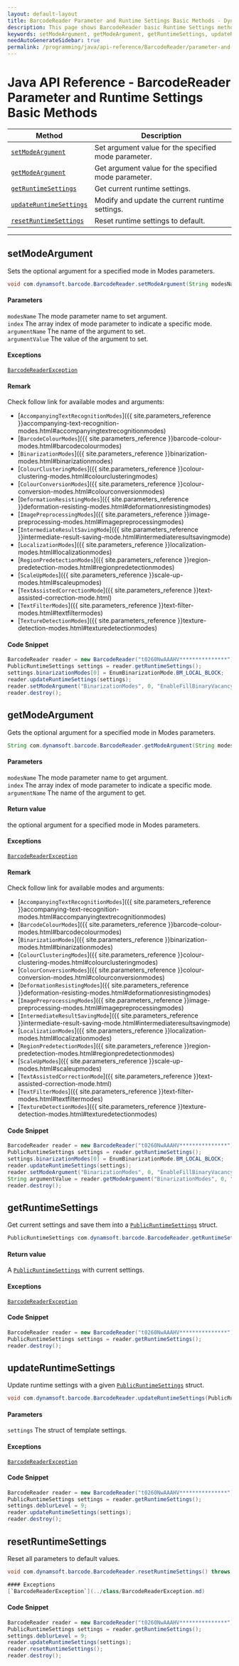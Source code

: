 ```yaml
---
layout: default-layout
title: BarcodeReader Parameter and Runtime Settings Basic Methods - Dynamsoft Barcode Reader SDK Java Edition API Reference
description: This page shows BarcodeReader basic Runtime Settings methods of Dynamsoft Barcode Reader SDK Java Edition API Reference.
keywords: setModeArgument, getModeArgument, getRuntimeSettings, updateRuntimeSettings, resetRuntimeSettings, parameter and runtime settings basic methods, BarcodeReader, api reference, java
needAutoGenerateSidebar: true
permalink: /programming/java/api-reference/BarcodeReader/parameter-and-runtime-settings-basic-v7.6.0.html
---
```



# Java API Reference - BarcodeReader Parameter and Runtime Settings Basic Methods

  | Method               | Description |
  |----------------------|-------------|
  | [`setModeArgument`](#setmodeargument) | Set argument value for the specified mode parameter. |
  | [`getModeArgument`](#getmodeargument) | Get argument value for the specified mode parameter. |
  | [`getRuntimeSettings`](#getruntimesettings) | Get current runtime settings. |
  | [`updateRuntimeSettings`](#updateruntimesettings) | Modify and update the current runtime settings. |
  | [`resetRuntimeSettings`](#resetruntimesettings) | Reset runtime settings to default. |

  ---



  
## setModeArgument

Sets the optional argument for a specified mode in Modes parameters.


```java
void com.dynamsoft.barcode.BarcodeReader.setModeArgument(String modesName, int index, String argumentName, String argumentValue)	throws BarcodeReaderException
```   
#### Parameters
`modesName` The mode parameter name to set argument.  
`index` The array index of mode parameter to indicate a specific mode.  
`argumentName` The name of the argument to set.  
`argumentValue` The value of the argument to set. 

#### Exceptions
[`BarcodeReaderException`](../class/BarcodeReaderException.md)


#### Remark
Check follow link for available modes and arguments:
- [`AccompanyingTextRecognitionModes`]({{ site.parameters_reference }}accompanying-text-recognition-modes.html#accompanyingtextrecognitionmodes)
- [`BarcodeColourModes`]({{ site.parameters_reference }}barcode-colour-modes.html#barcodecolourmodes)
- [`BinarizationModes`]({{ site.parameters_reference }}binarization-modes.html#binarizationmodes)
- [`ColourClusteringModes`]({{ site.parameters_reference }}colour-clustering-modes.html#colourclusteringmodes)
- [`ColourConversionModes`]({{ site.parameters_reference }}colour-conversion-modes.html#colourconversionmodes)
- [`DeformationResistingModes`]({{ site.parameters_reference }}deformation-resisting-modes.html#deformationresistingmodes)
- [`ImagePreprocessingModes`]({{ site.parameters_reference }}image-preprocessing-modes.html#imagepreprocessingmodes)
- [`IntermediateResultSavingMode`]({{ site.parameters_reference }}intermediate-result-saving-mode.html#intermediateresultsavingmode)
- [`LocalizationModes`]({{ site.parameters_reference }}localization-modes.html#localizationmodes)
- [`RegionPredetectionModes`]({{ site.parameters_reference }}region-predetection-modes.html#regionpredetectionmodes)
- [`ScaleUpModes`]({{ site.parameters_reference }}scale-up-modes.html#scaleupmodes)
- [`TextAssistedCorrectionMode`]({{ site.parameters_reference }}text-assisted-correction-mode.html)
- [`TextFilterModes`]({{ site.parameters_reference }}text-filter-modes.html#textfiltermodes)
- [`TextureDetectionModes`]({{ site.parameters_reference }}texture-detection-modes.html#texturedetectionmodes) 

#### Code Snippet
```java
BarcodeReader reader = new BarcodeReader("t0260NwAAAHV***************");
PublicRuntimeSettings settings = reader.getRuntimeSettings();
settings.binarizationModes[0] = EnumBinarizationMode.BM_LOCAL_BLOCK;
reader.updateRuntimeSettings(settings);
reader.setModeArgument("BinarizationModes", 0, "EnableFillBinaryVacancy", "1");
reader.destroy();
```







## getModeArgument

Gets the optional argument for a specified mode in Modes parameters.

```java
String com.dynamsoft.barcode.BarcodeReader.getModeArgument(String modesName, int index, String argumentName) throws BarcodeReaderException
```   
   
#### Parameters  
`modesName` The mode parameter name to get argument.  
`index` The array index of mode parameter to indicate a specific mode.  
`argumentName` The name of the argument to get.

#### Return value
the optional argument for a specified mode in Modes parameters.

#### Exceptions
[`BarcodeReaderException`](../class/BarcodeReaderException.md)

#### Remark
Check follow link for available modes and arguments:
- [`AccompanyingTextRecognitionModes`]({{ site.parameters_reference }}accompanying-text-recognition-modes.html#accompanyingtextrecognitionmodes)
- [`BarcodeColourModes`]({{ site.parameters_reference }}barcode-colour-modes.html#barcodecolourmodes)
- [`BinarizationModes`]({{ site.parameters_reference }}binarization-modes.html#binarizationmodes)
- [`ColourClusteringModes`]({{ site.parameters_reference }}colour-clustering-modes.html#colourclusteringmodes)
- [`ColourConversionModes`]({{ site.parameters_reference }}colour-conversion-modes.html#colourconversionmodes)
- [`DeformationResistingModes`]({{ site.parameters_reference }}deformation-resisting-modes.html#deformationresistingmodes)
- [`ImagePreprocessingModes`]({{ site.parameters_reference }}image-preprocessing-modes.html#imagepreprocessingmodes)
- [`IntermediateResultSavingMode`]({{ site.parameters_reference }}intermediate-result-saving-mode.html#intermediateresultsavingmode)
- [`LocalizationModes`]({{ site.parameters_reference }}localization-modes.html#localizationmodes)
- [`RegionPredetectionModes`]({{ site.parameters_reference }}region-predetection-modes.html#regionpredetectionmodes)
- [`ScaleUpModes`]({{ site.parameters_reference }}scale-up-modes.html#scaleupmodes)
- [`TextAssistedCorrectionMode`]({{ site.parameters_reference }}text-assisted-correction-mode.html)
- [`TextFilterModes`]({{ site.parameters_reference }}text-filter-modes.html#textfiltermodes)
- [`TextureDetectionModes`]({{ site.parameters_reference }}texture-detection-modes.html#texturedetectionmodes)    

#### Code Snippet
```java
BarcodeReader reader = new BarcodeReader("t0260NwAAAHV***************");
PublicRuntimeSettings settings = reader.getRuntimeSettings();
settings.binarizationModes[0] = EnumBinarizationMode.BM_LOCAL_BLOCK;
reader.updateRuntimeSettings(settings);
reader.setModeArgument("BinarizationModes", 0, "EnableFillBinaryVacancy", "1");
String argumentValue = reader.getModeArgument("BinarizationModes", 0, "EnableFillBinaryVacancy");
reader.destroy();
```







## getRuntimeSettings

Get current settings and save them into a [`PublicRuntimeSettings`](../class/PublicRuntimeSettings.md) struct.

```java
PublicRuntimeSettings com.dynamsoft.barcode.BarcodeReader.getRuntimeSettings() throws BarcodeReaderException	
```   
 
#### Return value
A [`PublicRuntimeSettings`](../class/PublicRuntimeSettings.md) with current settings.

#### Exceptions
[`BarcodeReaderException`](../class/BarcodeReaderException.md)

#### Code Snippet
```java
BarcodeReader reader = new BarcodeReader("t0260NwAAAHV***************");
PublicRuntimeSettings settings = reader.getRuntimeSettings();
reader.destroy();
```







## updateRuntimeSettings

Update runtime settings with a given [`PublicRuntimeSettings`](../class/PublicRuntimeSettings.md) struct.

```java
void com.dynamsoft.barcode.BarcodeReader.updateRuntimeSettings(PublicRuntimeSettings settings) throws BarcodeReaderException
```   
   
#### Parameters
`settings`	The struct of template settings.

#### Exceptions
[`BarcodeReaderException`](../class/BarcodeReaderException.md)

#### Code Snippet
```java
BarcodeReader reader = new BarcodeReader("t0260NwAAAHV***************");
PublicRuntimeSettings settings = reader.getRuntimeSettings();
settings.deblurLevel = 9;
reader.updateRuntimeSettings(settings);
reader.destroy();
```







## resetRuntimeSettings

Reset all parameters to default values.

```java
void com.dynamsoft.barcode.BarcodeReader.resetRuntimeSettings()	throws BarcodeReaderException

#### Exceptions
[`BarcodeReaderException`](../class/BarcodeReaderException.md)
```   

#### Code Snippet
```java
BarcodeReader reader = new BarcodeReader("t0260NwAAAHV***************");
PublicRuntimeSettings settings = reader.getRuntimeSettings();
settings.deblurLevel = 9;
reader.updateRuntimeSettings(settings);
reader.resetRuntimeSettings();
reader.destroy();
```
